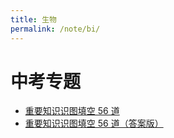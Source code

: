 ```yaml
---
title: 生物
permalink: /note/bi/
---
```


# 中考专题

- [重要知识识图填空 56 道](/note/bi/识图填空/)
- [重要知识识图填空 56 道（答案版）](/note/bi/识图填空答案版/)
